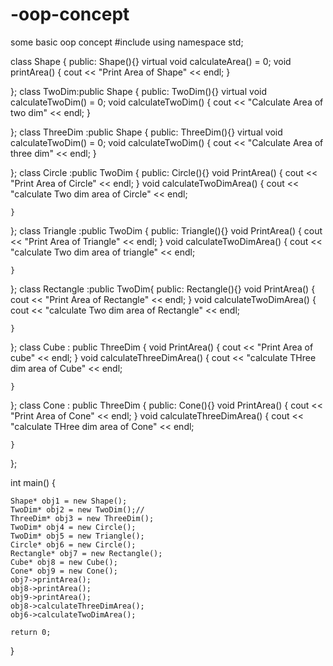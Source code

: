 # -oop-concept
some basic oop concept
#include<iostream>
using namespace std;

class Shape {
public:
	Shape(){}
	virtual void calculateArea() = 0;
	void printArea() {
		cout << "Print Area of Shape" << endl;
	}




};
class TwoDim:public Shape { 
public:
	TwoDim(){}
	virtual void calculateTwoDim() = 0;
	void calculateTwoDim() {
		cout << "Calculate Area of two dim" << endl;
	}


};
class ThreeDim :public Shape {
public:
	ThreeDim(){}
	virtual void calculateTwoDim() = 0;
	void calculateTwoDim() {
		cout << "Calculate Area of three dim" << endl;
	}

};
class Circle :public TwoDim {
public:
	Circle(){}
	void PrintArea() {
		cout << "Print Area of Circle" << endl;
	}
	void calculateTwoDimArea() {
		cout << "calculate Two dim area of Circle" << endl;


	}
		
};
class Triangle :public TwoDim {
public:
	Triangle(){}
	void PrintArea() {
		cout << "Print Area of Triangle" << endl;
	}
		void calculateTwoDimArea() {
			cout << "calculate Two dim area of triangle" << endl;

		
	}
		
};
class Rectangle :public TwoDim{ 
public:
	Rectangle(){}
	void PrintArea() {
		cout << "Print Area of Rectangle" << endl;
	}
	void calculateTwoDimArea() {
		cout << "calculate Two dim area of Rectangle" << endl;


	}
};
class Cube : public ThreeDim {
	void PrintArea() {
		cout << "Print Area of cube" << endl;
	}
	void calculateThreeDimArea() {
		cout << "calculate THree dim area of Cube" << endl;


	}
};
class Cone : public ThreeDim {
public:
	Cone(){}
	void PrintArea() {
		cout << "Print Area of Cone" << endl;
	}
	void calculateThreeDimArea() {
		cout << "calculate THree dim area of Cone" << endl;


	}
};

int main() {

	Shape* obj1 = new Shape();
	TwoDim* obj2 = new TwoDim();//
	ThreeDim* obj3 = new ThreeDim();
	TwoDim* obj4 = new Circle();
	TwoDim* obj5 = new Triangle();
	Circle* obj6 = new Circle();
	Rectangle* obj7 = new Rectangle();
	Cube* obj8 = new Cube();
	Cone* obj9 = new Cone();
	obj7->printArea();
	obj8->printArea();
	obj9->printArea();
	obj8->calculateThreeDimArea();
	obj6->calculateTwoDimArea();

	return 0;
}
